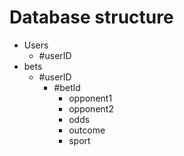 # Database structure
- Users
  - #userID
- bets
  - #userID
    - #betId
      - opponent1
      - opponent2
      - odds
      - outcome
      - sport